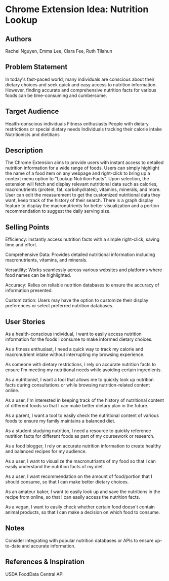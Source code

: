 # Chrome Extension Idea: Nutrition Lookup

## Authors

Rachel Nguyen, Emma Lee, Clara Fee, Ruth Tilahun

## Problem Statement

In today's fast-paced world, many individuals are conscious about their dietary choices and seek quick and easy access to nutrition information. However, finding accurate and comprehensive nutrition facts for various foods can be time-consuming and cumbersome.

## Target Audience

Health-conscious individuals
Fitness enthusiasts
People with dietary restrictions or special dietary needs
Individuals tracking their calorie intake
Nutritionists and dietitians

## Description

The Chrome Extension aims to provide users with instant access to detailed nutrition information for a wide range of foods. Users can simply highlight the name of a food item on any webpage and right-click to bring up a context menu option to "Lookup Nutrition Facts". Upon selection, the extension will fetch and display relevant nutritional data such as calories, macronutrients (protein, fat, carbohydrates), vitamins, minerals, and more. User can edit the measurement to get the customized 
nutritional data they want, keep track of the history of their search.
There is a graph display feature to display the macronutrients for better
visualization and a portion recommendation to suggest the daily serving size.

## Selling Points

Efficiency: Instantly access nutrition facts with a simple right-click, saving time and effort.

Comprehensive Data: Provides detailed nutritional information including macronutrients, vitamins, and minerals.

Versatility: Works seamlessly across various websites and platforms where food names can be highlighted.

Accuracy: Relies on reliable nutrition databases to ensure the accuracy of information presented.

Customization: Users may have the option to customize their display preferences or select preferred nutrition databases.

## User Stories

As a health-conscious individual, I want to easily access nutrition information for the foods I consume to make informed dietary choices.

As a fitness enthusiast, I need a quick way to track my calorie and macronutrient intake without interrupting my browsing experience.

As someone with dietary restrictions, I rely on accurate nutrition facts to ensure I'm meeting my nutritional needs while avoiding certain ingredients.

As a nutritionist, I want a tool that allows me to quickly look up nutrition facts during consultations or while browsing nutrition-related content online.

As a user, I'm interested in keeping track of the history of nutritional content of different foods so that I can make better dietary plan in the 
future.

As a parent, I want a tool to easily check the nutritional content of various foods to ensure my family maintains a balanced diet.

As a student studying nutrition, I need a resource to quickly reference nutrition facts for different foods as part of my coursework or research.

As a food blogger, I rely on accurate nutrition information to create healthy and balanced recipes for my audience.

As a user, I want to visualize the macronutriants of my food so that I 
can easily understand the nutrition facts of my diet.

As a user, I want recommendation on the amount of food/portion that I 
should consume, so that I can make better dietary choices.

As an amateur baker, I want to easily look up and save the nutritions
in the recipe from online, so that I can easily access the nutrition 
facts.

As a vegan, I want to easily check whether certain food doesn't contain
animal products, so that I can make a decision on which food to consume.

## Notes

Consider integrating with popular nutrition databases or APIs to ensure up-to-date and accurate information.

## References & Inspiration

USDA FoodData Central API